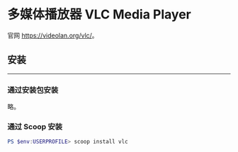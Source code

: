 # 多媒体播放器 VLC Media Player

官网 <https://videolan.org/vlc/>。

## 安装
---

### 通过安装包安装

略。

### 通过 Scoop 安装

```ps1
PS $env:USERPROFILE> scoop install vlc
```
